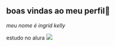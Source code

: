 ## boas vindas ao meu perfil👋


*meu nome é ingrid kelly*

estudo no alura
![](https://tenor.com/pt-BR/view/broncos-hello-kitty-love-gif-19466274)
